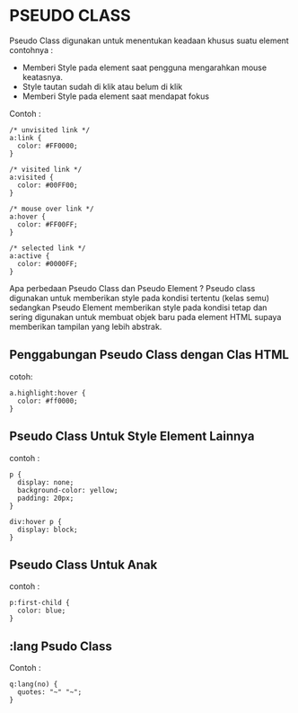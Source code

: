 # PSEUDO CLASS

Pseudo Class digunakan untuk menentukan keadaan khusus suatu element
contohnya :

- Memberi Style pada element saat pengguna mengarahkan mouse keatasnya.
- Style tautan sudah di klik atau belum di klik
- Memberi Style pada element saat mendapat fokus

Contoh :

```
/* unvisited link */
a:link {
  color: #FF0000;
}

/* visited link */
a:visited {
  color: #00FF00;
}

/* mouse over link */
a:hover {
  color: #FF00FF;
}

/* selected link */
a:active {
  color: #0000FF;
}
```

Apa perbedaan Pseudo Class dan Pseudo Element ?
Pseudo class digunakan untuk memberikan style pada kondisi tertentu (kelas semu) sedangkan Pseudo Element memberikan style pada kondisi tetap dan sering digunakan untuk membuat objek baru pada element HTML supaya memberikan tampilan yang lebih abstrak.

## Penggabungan Pseudo Class dengan Clas HTML

cotoh:

```
a.highlight:hover {
  color: #ff0000;
}
```

## Pseudo Class Untuk Style Element Lainnya

contoh :

```
p {
  display: none;
  background-color: yellow;
  padding: 20px;
}

div:hover p {
  display: block;
}
```

## Pseudo Class Untuk Anak

contoh :

```
p:first-child {
  color: blue;
}
```

## :lang Psudo Class

Contoh :

```
q:lang(no) {
  quotes: "~" "~";
}
```
